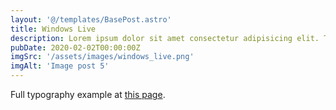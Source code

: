 ```yaml
---
layout: '@/templates/BasePost.astro'
title: Windows Live
description: Lorem ipsum dolor sit amet consectetur adipisicing elit. Tenetur vero esse non molestias eos excepturi.
pubDate: 2020-02-02T00:00:00Z
imgSrc: '/assets/images/windows_live.png'
imgAlt: 'Image post 5'
---
```


Full typography example at [this page](../sixth-post/).
